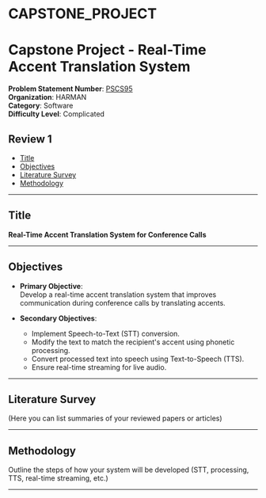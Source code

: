 # CAPSTONE_PROJECT
# Capstone Project - Real-Time Accent Translation System

**Problem Statement Number**: [PSCS95](#title)  
**Organization**: HARMAN  
**Category**: Software  
**Difficulty Level**: Complicated

## Review 1

- [Title](#title)
- [Objectives](#objectives)
- [Literature Survey](#literature-survey)
- [Methodology](#methodology)

---

## <a name="title"></a> Title
**Real-Time Accent Translation System for Conference Calls**

---

## <a name="objectives"></a> Objectives
- **Primary Objective**:  
  Develop a real-time accent translation system that improves communication during conference calls by translating accents.

- **Secondary Objectives**:
  - Implement Speech-to-Text (STT) conversion.
  - Modify the text to match the recipient's accent using phonetic processing.
  - Convert processed text into speech using Text-to-Speech (TTS).
  - Ensure real-time streaming for live audio.

---

## <a name="literature-survey"></a> Literature Survey
(Here you can list summaries of your reviewed papers or articles)

---

## <a name="methodology"></a> Methodology
Outline the steps of how your system will be developed (STT, processing, TTS, real-time streaming, etc.)

---

